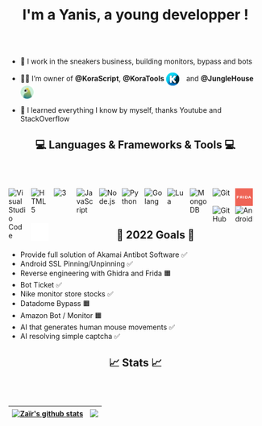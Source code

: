 
<h1 align="center">I'm a Yanis, a young developper !</h1>

<br /><br />


- 👟 I work in the sneakers business, building monitors, bypass and bots
- 👨‍💻 I’m owner of **@KoraScript**, **@KoraTools** [<img align="center" float="right" alt="HTML5" width="26px" src="./img/kora-logo.png" style="padding-right:10px;" />](https://discord.gg/BzDGTSWzCD) and **@JungleHouse** [<img align="center" float="right" alt="HTML5" width="26px" src="./img/junglehouse-logo.png" style="padding-right:10px;" />](https://discord.gg/h9Cf5UAxTn)

- 🎯 I learned everything I know by myself, thanks Youtube and StackOverflow




<h2 align="center">💻 Languages & Frameworks & Tools 💻</h2>

<br /><br />
  
  
[<img align="left" alt="Visual Studio Code" width="35px" src="https://cdn.jsdelivr.net/gh/devicons/devicon/icons/vscode/vscode-original.svg" style="padding-right:10px;" />](https://google.com/)

[<img align="left" alt="HTML5" width="35px" src="https://cdn.jsdelivr.net/gh/devicons/devicon/icons/html5/html5-original.svg" style="padding-right:10px;" />](https://google.com/)

[<img align="left" alt="3" width="35px" src="https://cdn.jsdelivr.net/gh/devicons/devicon/icons/css3/css3-original.svg" style="padding-right:10px;" />](https://google.com/)

[<img align="left" alt="JavaScript" width="35px" src="https://cdn.jsdelivr.net/gh/devicons/devicon/icons/javascript/javascript-original.svg" style="padding-right:10px;" />](https://google.com/)
[<img align="left" alt="Node.js" width="35px" src="https://cdn.jsdelivr.net/gh/devicons/devicon/icons/nodejs/nodejs-original.svg" style="padding-right:10px;" />](https://google.com/)

[<img align="left" alt="Python" width="35px" src="https://cdn.jsdelivr.net/gh/devicons/devicon/icons/python/python-original.svg" style="padding-right:10px;" />](https://google.com/)
[<img align="left" alt="Golang" width="35px" src="https://cdn.jsdelivr.net/gh/devicons/devicon/icons/go/go-original-wordmark.svg" style="padding-right:10px;" />](https://google.com/)
[<img align="left" alt="Lua" width="35px" src="https://cdn.jsdelivr.net/gh/devicons/devicon/icons/lua/lua-plain-wordmark.svg" style="padding-right:10px;" />](https://google.com/)
[<img align="left" alt="MongoDB" width="35px" src="https://cdn.jsdelivr.net/gh/devicons/devicon/icons/mongodb/mongodb-original.svg" style="padding-right:10px;" />](https://google.com/)

[<img align="left" alt="Git" width="35px" src="https://cdn.jsdelivr.net/gh/devicons/devicon/icons/git/git-original.svg" style="padding-right:10px;" />](https://google.com/)
[<img align="left" alt="Frida" width="35px" src="./img/frida.png" />](https://google.com/)
[<img align="left" alt="GitHub" width="35px" src="https://user-images.githubusercontent.com/3369400/139448065-39a229ba-4b06-434b-bc67-616e2ed80c8f.png" style="padding-right:10px;" />](https://google.com/)
[<img align="left" alt="Android" width="35px" src="https://cdn.jsdelivr.net/gh/devicons/devicon/icons/android/android-plain.svg" style="padding-right:10px;" />](https://google.com/)
[<img align="left" alt="Terminal" width="35px" src="./img/terminal-dark.svg" />](https://google.com/)

<br /><br />
<br />


<h2 align="center">🥅 2022 Goals 🥅</h2>

- Provide full solution of Akamai Antibot Software  ✅
- Android SSL Pinning/Unpinning ✅
- Reverse engineering with Ghidra and Frida 🟧
- Bot Ticket ✅
- Nike monitor store stocks ✅
- Datadome Bypass 🟧
- Amazon Bot / Monitor 🟧
- AI that generates human mouse movements ✅
- AI resolving simple captcha ✅


<h2 align="center">📈 Stats 📈</h2>
<br /><br />

| <a href="https://github.com/ZairKSM"><img align="center" src="https://github-readme-stats.vercel.app/api?username=ZairKSM&show_icons=true&hide_border=true&title_color=009DD8&icon_color=009DD8&text_color=000000" alt="Zaïr's github stats" /></a> | <a href="https://github.com/ZairKSM"><img align="center" src="https://github-readme-stats.vercel.app/api/top-langs/?username=ZairKSM&hide_border=true&title_color=009DD8&text_color=000000" /></a> |
| ------------- | ------------- |


